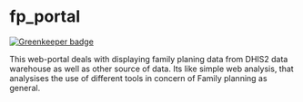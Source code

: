 # fp_portal

[![Greenkeeper badge](https://badges.greenkeeper.io/interactive-apps/fpportal.svg)](https://greenkeeper.io/)

This web-portal deals with displaying family planing data from DHIS2 data warehouse as well as other source of data.
Its like simple web analysis, that analysises the use of different tools in concern of Family planning as general.
